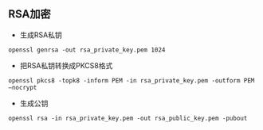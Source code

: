 ## RSA加密
* 生成RSA私钥
~~~
openssl genrsa -out rsa_private_key.pem 1024
~~~

* 把RSA私钥转换成PKCS8格式
~~~
openssl pkcs8 -topk8 -inform PEM -in rsa_private_key.pem -outform PEM –nocrypt
~~~

* 生成公钥
~~~
openssl rsa -in rsa_private_key.pem -out rsa_public_key.pem -pubout 
~~~